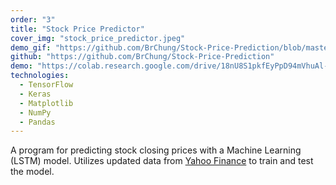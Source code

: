 ```yaml
---
order: "3"
title: "Stock Price Predictor"
cover_img: "stock_price_predictor.jpeg"
demo_gif: "https://github.com/BrChung/Stock-Price-Prediction/blob/master/assets/Stock_Price%20Demo.gif?raw=true"
github: "https://github.com/BrChung/Stock-Price-Prediction"
demo: "https://colab.research.google.com/drive/18nU8S1pkfEyPpD94mVhuAl-QJw0SZNnE?usp=sharing"
technologies:
  - TensorFlow
  - Keras
  - Matplotlib
  - NumPy
  - Pandas
---
```


A program for predicting stock closing prices with a Machine Learning (LSTM) model. Utilizes updated data from [Yahoo Finance](https://finance.yahoo.com/) to train and test the model.
